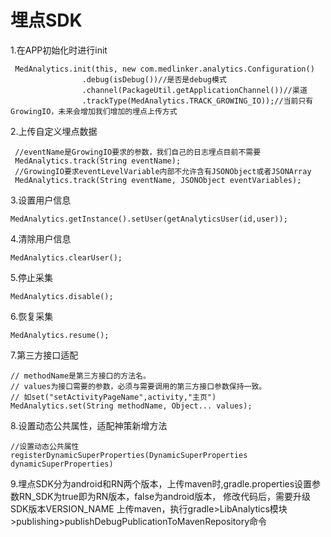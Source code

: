 # 埋点SDK
1.在APP初始化时进行init

```
 MedAnalytics.init(this, new com.medlinker.analytics.Configuration()
                .debug(isDebug())//是否是debug模式
                .channel(PackageUtil.getApplicationChannel())//渠道
                .trackType(MedAnalytics.TRACK_GROWING_IO));//当前只有GrowingIO，未来会增加我们增加的埋点上传方式
```

2.上传自定义埋点数据

```
 //eventName是GrowingIO要求的参数，我们自己的日志埋点目前不需要
 MedAnalytics.track(String eventName);
 //GrowingIO要求eventLevelVariable内部不允许含有JSONObject或者JSONArray
 MedAnalytics.track(String eventName, JSONObject eventVariables);
```
3.设置用户信息
```
MedAnalytics.getInstance().setUser(getAnalyticsUser(id,user));
```
4.清除用户信息
```
MedAnalytics.clearUser();
```
5.停止采集
```
MedAnalytics.disable();
```
6.恢复采集
```
MedAnalytics.resume();
```
7.第三方接口适配

```
// methodName是第三方接口的方法名。
// values为接口需要的参数，必须与需要调用的第三方接口参数保持一致。
// 如set("setActivityPageName",activity,"主页")
MedAnalytics.set(String methodName, Object... values);
```
8.设置动态公共属性，适配神策新增方法
```
//设置动态公共属性
registerDynamicSuperProperties(DynamicSuperProperties dynamicSuperProperties)
```

9.埋点SDK分为android和RN两个版本，上传maven时,gradle.properties设置参数RN_SDK为true即为RN版本，false为android版本，
修改代码后，需要升级SDK版本VERSION_NAME
上传maven，执行gradle>LibAnalytics模块>publishing>publishDebugPublicationToMavenRepository命令

